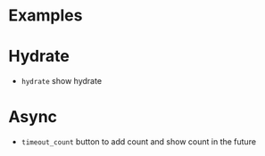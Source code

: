 Examples
========

# Hydrate

- `hydrate` show hydrate

# Async

- `timeout_count` button to add count and show count in the future
